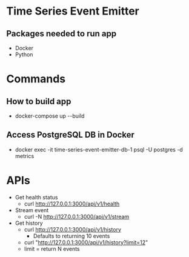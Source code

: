 # Time Series Event Emitter

## Packages needed to run app 
- Docker
- Python

# Commands
## How to build app 
- docker-compose up --build
 
## Access PostgreSQL DB in Docker
- docker exec -it time-series-event-emitter-db-1 psql -U postgres -d metrics

# APIs 
- Get health status
  - curl http://127.0.0.1:3000/api/v1/health
- Stream event
  - curl -N http://127.0.0.1:3000/api/v1/stream
- Get history
  - curl http://127.0.0.1:3000/api/v1/history
    - Defaults to returning 10 events
  -  curl "http://127.0.0.1:3000/api/v1/history?limit=12"
    - limit = return N events   
